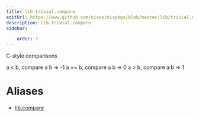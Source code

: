 ```yaml
---
title: lib.trivial.compare
editUrl: https://www.github.com/nixos/nixpkgs/blob/master/lib/trivial.nix#L367C13
description: lib.trivial.compare
sidebar:

    order: 7
---
```


C-style comparisons

a < b,  compare a b => -1
a == b, compare a b => 0
a > b,  compare a b => 1


# Aliases

- [lib.compare](reference/lib/lib-compare)


